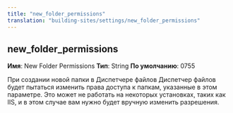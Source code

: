 ```yaml
---
title: "new_folder_permissions"
translation: "building-sites/settings/new_folder_permissions"
---
```


## new\_folder\_permissions

**Имя**: New Folder Permissions
**Тип**: String
**По умолчанию**: 0755

При создании новой папки в Диспетчере файлов Диспетчер файлов будет пытаться изменить права доступа к папкам, указанные в этом параметре. Это может не работать на некоторых установках, таких как IIS, и в этом случае вам нужно будет вручную изменить разрешения.
